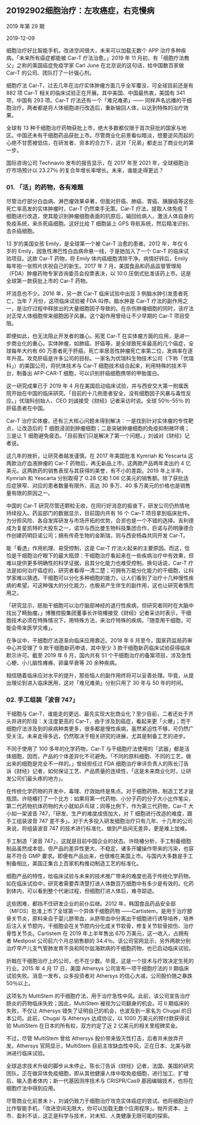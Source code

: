 ## 20192902细胞治疗：左攻癌症，右克慢病

2019 年第 29 期

2019-12-09

细胞治疗好比智能手机，改进空间很大，未来可以加载无数个 APP 治疗多种疾病。「未来所有癌症都能被 Car-T 疗法治愈。」2019 年 11 月初，有「细胞疗法教父」之称的美国癌症免疫学家 Carl June 在北京说的这句话，给中国数百家做 Car-T 的公司、团队打了一针强心剂。

细胞疗法 Car-T，过去几年在治疗实体肿瘤方面几乎全军覆没，可全球目前还是有 882 项 Car-T 相关的临床试验正在开展。其中美国、中国最热衷，美国有 341 项，中国有 293 项。Car-T 疗法还有一个「难兄难弟」—— 同样声名远播的干细胞治疗。两者都是将人体细胞进行改造后，重新输回人体，以达到特殊的治疗效果。

全球有 13 种干细胞治疗药物获批上市，绝大多数都仅限于首次获批的国家与地区。中国还未有干细胞药品获批上市。尽管商业化前景看似暗淡，想要逆风而起的心绝不甘愿被低估，在研发者、资本的合力下，这对「兄弟」都走出了商业化的第一步。

国际咨询公司 Technavio 发布的报告显示，在 2017 年至 2021 年，全球细胞治疗市场预计以 23.27％ 的复合年增长率增长。未来，谁能走得更远？

### 01. 「活」的药物，各有难题

尽管治疗部分白血病、淋巴瘤效果卓著，但面对肝癌、肺癌、胃癌、胰腺癌等这些死亡率高发的实体肿瘤时，Car-T 仍然束手无策。Car-T 疗法，提取人体免疫 T 细胞进行改造，使其能识别肿瘤细胞表面的抗原后，输回给病人，激活人体自身的免疫系统，来杀死癌细胞。这好比给 T 细胞装上 GPS 导航系统，然后精准识别、击杀癌细胞。

13 岁的美国女孩 Emily，是全球第一个被 Car-T 治愈的患者。2012 年，年仅 6 岁的 Emily，因急性淋巴性白血病命悬一线，于是她加入了一个 Car-T 的临床试验项目。这款 Car-T 药物，将 Emily 体内癌细胞清除干净。病情好转后，Emily 每年拍一张照片庆祝自己的新生。2017 年 7 月，美国食品和药品监督管理局（FDA）肿瘤药物专家咨询委员会投票表决，以 10:0 压倒式批准该药上市。这是全球第一款获批上市的 Car-T 药物。

坏消息也不少。2016 年，另一款 Car-T 临床试验中出现 3 例脑水肿引发患者死亡，当年 7 月份，这项临床试验被 FDA 叫停。脑水肿是 Car-T 疗法的副作用之一，是治疗过程中释放出的大量细胞因子导致的。在杀伤肿瘤细胞的同时，该疗法对正常人体细胞带来细胞因子风暴。这个副作用曾经让不少早期的 Car-T 项目受阻。

即便如此，也无法阻止开发者的雄心。拓宽 Car-T 在实体瘤方面的应用，是进一步商业化的重心。实体肿瘤，如肺癌、肝癌等，是全球致死率最高的几个癌症，全球每年大约有 60 万患者死于肝癌，死亡率居恶性肿瘤死亡率第二位，发病率在逐年升高。攻克肝癌是许多公司的目标。一家名为优瑞科生物技术公司（下称「优瑞科」）的美国公司，将抗体技术与 Car-T 细胞技术结合起来，利用特殊的技术平台，制备出 AFP-CAR-T 细胞，可以识别肝癌细胞携带的甲胎蛋白。

这一研究成果已于 2019 年 4 月在美国启动临床试验，并与西安交大第一附属医院开始在中国的临床研究。「目前的十几例患者安全，没有细胞因子风暴与毒性反应。」优瑞科创始人、CEO 刘诚接受《财经》记者采访时说。全球 50％-55％ 的肝癌患者在中国。

Car-T 治疗实体瘤，还有三大核心问题未得到解决：一是找到针对实体瘤的专性靶点，让改造后的 T 细胞浸润到肿瘤细胞；二是突破肿瘤细胞的免疫抑制微环境；三是让 T 细胞避免疲态。「目前我们只是解决了第一个问题。」刘诚对《财经》记者说。

这几年的挫折，让研究者越发谨慎。在 2017 年美国批准 Kymriah 和 Yescarta 这两款治疗血液肿瘤的 Car-T 药物后，再无新品上市，这两款产品两年卖出约 4 亿美元。这两款药的销售表现与其获得的美誉，有不小的差距。2019 年上半年，Kymriah 和 Yescarta 分别取得了 0.28 亿和 1.06 亿美元的销售额。除了获批适应症狭窄、对应的患者数量有限外，高达 30 多万、40 多万美元的价格也是销售量有限的原因之一。

中国的 Car-T 研究尽管还颗粒无收，在同行好消息的振奋下，研发公司仍热情地持续投入。药监部门的数据显示，目前国内共有 16 个 Car-T 项目拿到临床批件。为分担风险、各自发挥研发与市场开拓的优势，合资也是一个不错的选择。吉利德成为复星凯特的大股东之一，诺华与西比曼生物科技集团合作，巨诺与药明康德合作创建药明巨诺公司；拥有传奇生物的金斯瑞，则与西安杨森共同开发 Car-T。

能「看透」作用机理、易受控制，这是 Car-T 疗法火起来的主要原因。而这，恰恰是干细胞治疗眼下的最大瓶颈：干细胞治疗看起来在一些疾病治疗中有效果，但难以提供更多明确性的科学证据，且其分化能力也难受控制。换句话说，Car-T 疗法是如何治疗癌症的，研究者看得一清二楚；可拥有万能分化能力的干细胞，让科学家难以猜透。干细胞可以分化多种细胞的能力，让人们看到了治疗十几种慢性疾病的希望。可这种强大的分化能力，也极易产生伴生的副作用，这也让研究者慎而用之。

「研究显示，胚胎干细胞可以治疗脑部神经的退行性疾病，但研究者同时在大脑中找出了畸胎瘤。」博雅控股集团董事长许晓椿接受《财经》记者采访时表示，干细胞技术必须在特殊情况下，用特殊方法，来治疗特殊的疾病，「随意用干细胞，可能会带来医学灾难」。

在争议中，干细胞疗法逐渐向临床应用靠近。2018 年 6 月至今，国家药监局药审中心共受理了 9 款干细胞新药申请，其中至少 3 款干细胞新药临床试验获得临床默示许可。截至 2019 年 6 月，国内共有 51 个干细胞治疗的备案项目，涉及急性心梗、小儿脑性瘫痪、卵巢早衰等 20 余种疾病。

相信随着临床应对水平的提升，那些恼人的副作用终将可以妥善处理。毕竟，从提出理论到进入临床医用，这对「难兄难弟」分别只用了 30 年与 50 年的时间。

### 02. 手工组装「波音 747」

干细胞与 Car-T，谁能走的更远、最先实现大批商业化？至少目前，二者还处于齐头并进的阶段：关注度更高的 Car-T，由于涉及到癌症，看起来更「火爆」；而干细胞疗法涉及到的疾病种类更多，很多都是慢性疾病，虽然紧迫性不够，可仍然广受关注。未来走得多远，仍然取决于相关研究的进展，尤其是制备工艺的进步。

不同于使用了 100 多年的化学药物，Car-T 与干细胞疗法使用的「武器」都是活体细胞，因而，产品的个体差异化不可避免。「不同的原料细胞、不同的工艺，做出来的细胞是完全不一样的。」曾经担任过 FDA 细胞治疗审评负责人的陈长汀告诉《财经》记者，如何保证工艺、产品质量的连续性，「这是未来商业化时，让研发公司们最头疼的地方」。

在传统化学药物的开发中，毒理、疗效始终是焦点。对于细胞药物，制造工艺才是瓶颈。许晓椿打了一个比方：如果将第一代药物、小分子药的分子大小比作笔尖，第二代药物抗体药物的大小就如乒乓球；同等比例下，作为第三代药物，Car-T 大小如一架波音 747，「研发、生产的难度成倍加大，对 T 细胞进行改造的难度，跟手工组装波音 747 差不多」。对于大多投入研发细胞治疗只有几年、十几年的公司来说，将组装波音 747 的技术进行标准化、做到产品间无差异，更是难上加难。

手工制造「波音 747」，这就是目前中国企业的状态。许晓椿分析，手工制备细胞制品虽然成本低，但产品的差异性更大、不稳定，诸多开罐操作带来的污染，也容易不符合 GMP 要求。即便有产品出来，也很难在美国上市。与国内大多数是手工制备相比，美国正集合上百家机构推动制造工艺的标准化。

细胞产品的特性，给临床试验与未来的技术推广带来的难度也高于传统化学药物。如在临床试验中，研究者需要弄清楚打进人体数百万细胞中有多少是有效的。化药到体内，可以看到整个代谢过程，但细胞打进人体后，难寻踪迹。

这些困难，都挡不住研发企业的前仆后继。2012 年，韩国食品药品安全部（MFDS）批准上市了全球第一个异体干细胞药物 ——Cartistem，是用于治疗膝骨关节炎，原料来自于婴儿脐带血，从脐带血中分离出干细胞进行诱导培养，培养后注入关节腔内，干细胞会在关节腔内分化成关节软骨，修复关节软骨损伤、治疗骨性关节炎。Cartistem 在 2019 年上半年售出 670 万美元，这一收入，占拥有者 Medipost 公司前六个月总销售额的 34.4％。该公司官网显示，另外两款分别治疗早产儿支气管肺发育不良和阿尔兹海默病的干细胞药物，也已启动临床试验。

折戟在干细胞治疗上的公司，也不在少数。毕竟，这是一个技术与疗效决定生死的行业。2015 年 4 月 17 日，美国 Athersys 公司宣布一项干细胞疗法的 II 期临床试验失败。消息一发布，众多投资者对 Athersys 的信心大减，公司股价随之暴跌 50％以上。

这项名为 MultiStem 的干细胞疗法，用于治疗急性中风。此前，该公司宣告治疗肠炎的药物临床失败；因此，MultiStem 被视为公司翻身的机会。可 II 期临床的失败，不仅让 Athersys 错失了证明自己的机会，也波及到一家名为 Chugai 的日本公司。此前，Chugai 与 Athersys 达成协议，以 1000 万美元的预付款获得试验 MultiStem 在日本的所有权，双方约定了近 2 亿美元的相关里程碑奖金。

不过，尽管 MultiStem 曾给 Athersys 股价带来毁灭性打击，后者并未放弃开发。Athersys 官网显示，MultiStem 目前主攻缺血性中风，正在日本、北美与欧洲进行临床试验。

全球追求技术升级的脚步从未停止。陈长汀告诉《财经》记者，法国、美国的研究团队，正在做异体免疫细胞，即从其他健康人体中取免疫细胞，进行加工、扩增后，输入患者体内；新一代基因测序技术与 CRISPR/Cas9 基因编辑技术，也将在细胞疗法中得到应用。

尽管商业化前景未卜，刘诚仍致力于细胞治疗攻克实体癌症的尝试。他将细胞治疗比作智能手机，「改进空间无限大，你可以加载无数个应用程序」。抛开资本、上市、盈利不谈，这正是科学与技术，对未知、人类健康无限可能的探索。